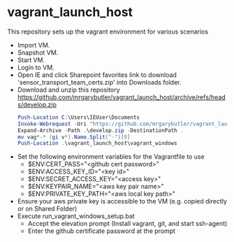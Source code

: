 # vagrant_launch_host
This repository sets up the vagrant environment for various scenarios

- Import VM.
- Snapshot VM.
- Start VM.
- Login to VM.
- Open IE and click Sharepoint favorites link to download 'sensor_transport_team_certs.zip' into Downloads folder.
- Download and unzip this repository https://github.com/mrgarybutler/vagrant_launch_host/archive/refs/heads/develop.zip
  ```Powershell
  Push-Location C:\Users\IEUser\Documents
  Invoke-Webrequest -Uri "https://github.com/mrgarybutler/vagrant_launch_host/archive/refs/heads/develop.zip" -OutFile develop.zip
  Expand-Archive -Path .\develop.zip -DestinationPath .
  mv vag*-* (gi v*).Name.Split("-")[0]
  Push-Location .\vagrant_launch_host\vagrant_windows
  ```
- Set the following environment variables for the Vagrantfile to use
  - $ENV:CERT_PASS="\<github cert password\>"
  - $ENV:ACCESS_KEY_ID="\<key id\>"
  - $ENV:SECRET_ACCESS_KEY="\<access key\>"
  - $ENV:KEYPAIR_NAME="\<aws key pair name\>"
  - $ENV:PRIVATE_KEY_PATH="\<aws local key path\>"
- Ensure your aws private key is accessible to the VM (e.g. copied directly or on Shared Folder)
- Execute run_vagrant_windows_setup.bat
  - Accept the elevation prompt (Install vagrant, git, and start ssh-agent)
  - Enter the github certificate password at the prompt
